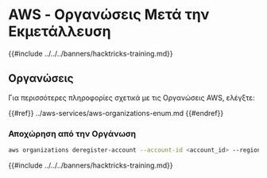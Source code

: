 # AWS - Οργανώσεις Μετά την Εκμετάλλευση

{{#include ../../../banners/hacktricks-training.md}}

## Οργανώσεις

Για περισσότερες πληροφορίες σχετικά με τις Οργανώσεις AWS, ελέγξτε:

{{#ref}}
../aws-services/aws-organizations-enum.md
{{#endref}}

### Αποχώρηση από την Οργάνωση
```bash
aws organizations deregister-account --account-id <account_id> --region <region>
```
{{#include ../../../banners/hacktricks-training.md}}
